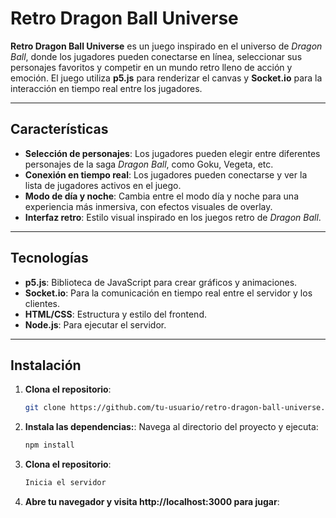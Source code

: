 # Retro Dragon Ball Universe

**Retro Dragon Ball Universe** es un juego inspirado en el universo de *Dragon Ball*, donde los jugadores pueden conectarse en línea, seleccionar sus personajes favoritos y competir en un mundo retro lleno de acción y emoción. El juego utiliza **p5.js** para renderizar el canvas y **Socket.io** para la interacción en tiempo real entre los jugadores.

---

## Características

- **Selección de personajes**: Los jugadores pueden elegir entre diferentes personajes de la saga *Dragon Ball*, como Goku, Vegeta, etc.
- **Conexión en tiempo real**: Los jugadores pueden conectarse y ver la lista de jugadores activos en el juego.
- **Modo de día y noche**: Cambia entre el modo día y noche para una experiencia más inmersiva, con efectos visuales de overlay.
- **Interfaz retro**: Estilo visual inspirado en los juegos retro de *Dragon Ball*.

---

## Tecnologías

- **p5.js**: Biblioteca de JavaScript para crear gráficos y animaciones.
- **Socket.io**: Para la comunicación en tiempo real entre el servidor y los clientes.
- **HTML/CSS**: Estructura y estilo del frontend.
- **Node.js**: Para ejecutar el servidor.

---

## Instalación

1. **Clona el repositorio**:
   ```bash
   git clone https://github.com/tu-usuario/retro-dragon-ball-universe.git
2. **Instala las dependencias:**: Navega al directorio del proyecto y ejecuta:
   ```bash
   npm install
3. **Clona el repositorio**:
   ```bash
   Inicia el servidor
5. **Abre tu navegador y visita http://localhost:3000 para jugar**:
